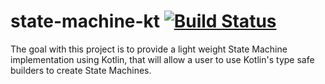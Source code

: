 # state-machine-kt [![Build Status](https://travis-ci.org/GreyRockSoft/state-machine-kt.svg?branch=master)](https://travis-ci.org/GreyRockSoft/state-machine-kt)

The goal with this project is to provide a light weight State Machine implementation using Kotlin, that will allow a user to use Kotlin's type safe builders to create State Machines.
